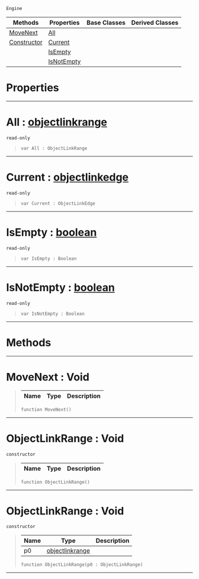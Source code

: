  `Engine`

|Methods|Properties|Base Classes|Derived Classes|
|---|---|---|---|
|[ MoveNext](objectlinkrange.md#movenext-void)|[ All](objectlinkrange.md#all-zilch-engine-document)| | |
|[ Constructor](objectlinkrange.md#objectlinkrange-void)|[ Current](objectlinkrange.md#current-zilch-engine-docu)| | |
| |[ IsEmpty](objectlinkrange.md#isempty-zilch-engine-docu)| | |
| |[ IsNotEmpty](objectlinkrange.md#isnotempty-zilch-engine-d)| | |


 #  Properties


---  
 #  All : [objectlinkrange](objectlinkrange.md)

 `read-only`

> 
> ``` lang=cpp, name=Nada
> var All : ObjectLinkRange


---  
 #  Current : [objectlinkedge](objectlinkedge.md)

 `read-only`

> 
> ``` lang=cpp, name=Nada
> var Current : ObjectLinkEdge


---  
 #  IsEmpty : [boolean](../nada_base_types/boolean.md)

 `read-only`

> 
> ``` lang=cpp, name=Nada
> var IsEmpty : Boolean


---  
 #  IsNotEmpty : [boolean](../nada_base_types/boolean.md)

 `read-only`

> 
> ``` lang=cpp, name=Nada
> var IsNotEmpty : Boolean


---  
 #  Methods


---  
 #  MoveNext : Void

> 
> |Name|Type|Description|
> |---|---|---|
> ``` lang=cpp, name=Nada
> function MoveNext()
> ``` 


---  
 #  ObjectLinkRange : Void

 `constructor`

> 
> |Name|Type|Description|
> |---|---|---|
> ``` lang=cpp, name=Nada
> function ObjectLinkRange()
> ``` 


---  
 #  ObjectLinkRange : Void

 `constructor`

> 
> |Name|Type|Description|
> |---|---|---|
> |p0|[objectlinkrange](objectlinkrange.md)| |
> ``` lang=cpp, name=Nada
> function ObjectLinkRange(p0 : ObjectLinkRange)
> ``` 


---  
 

 